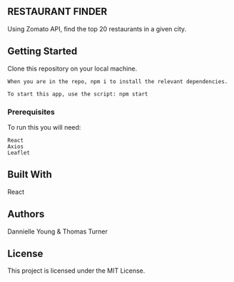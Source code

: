 ## RESTAURANT FINDER

Using Zomato API, find the top 20 restaurants in a given city.

## Getting Started

Clone this repository on your local machine.

```
When you are in the repo, npm i to install the relevant dependencies.

To start this app, use the script: npm start
```

### Prerequisites

To run this you will need:

```
React
Axios
Leaflet

```

## Built With

React

## Authors

Dannielle Young & Thomas Turner

## License

This project is licensed under the MIT License.
